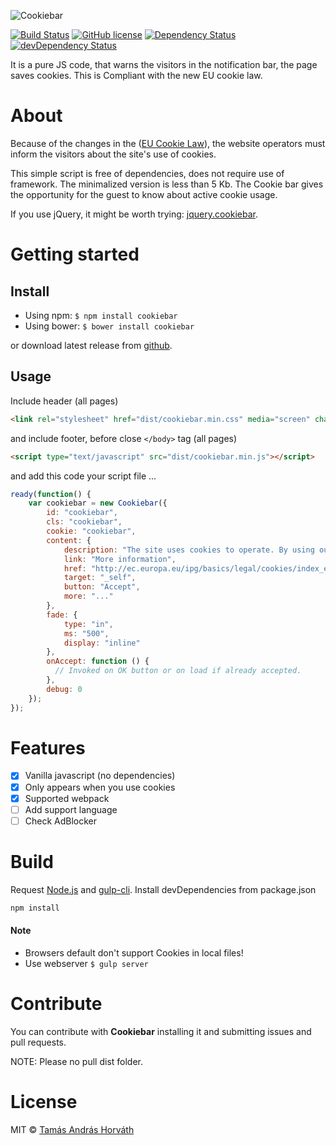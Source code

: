 ![Cookiebar](https://rawgit.com/icetee/cookiebar/master/img/cookiebar.svg "Cookiebar logo")

[![Build Status](https://img.shields.io/travis/icetee/cookiebar.svg)](https://travis-ci.org/icetee/cookiebar)
[![GitHub license](https://img.shields.io/badge/license-MIT-blue.svg)](https://raw.githubusercontent.com/icetee/cookiebar/master/LICENSE)
[![Dependency Status](https://david-dm.org/icetee/cookiebar.svg)](https://david-dm.org/icetee/cookiebar#info=dependencies&view=list)
[![devDependency Status](https://david-dm.org/icetee/cookiebar/dev-status.svg)](https://david-dm.org/icetee/cookiebar#info=devDependencies)

It is a pure JS code, that warns the visitors in the notification bar, the page saves cookies. This is Compliant with the new EU cookie law.

# About

Because of the changes in the ([EU Cookie Law](http://ec.europa.eu/ipg/basics/legal/cookies/index_en.htm)), the website operators must inform the visitors about the site's use of cookies.

This simple script is free of dependencies, does not require use of framework. The minimalized version is less than 5 Kb. The Cookie bar gives the opportunity for the guest to know about active cookie usage.

If you use jQuery, it might be worth trying: [jquery.cookiebar](https://github.com/delboy1978uk/jquery.cookiebar).

# Getting started

## Install

- Using npm: `$ npm install cookiebar`
- Using bower: `$ bower install cookiebar`

or download latest release from [github](https://github.com/icetee/cookie-bar/releases).

## Usage

Include header (all pages)

```html
<link rel="stylesheet" href="dist/cookiebar.min.css" media="screen" charset="utf-8">
```

and include footer, before close `</body>` tag (all pages)

```html
<script type="text/javascript" src="dist/cookiebar.min.js"></script>
```

and add this code your script file ...

```javascript
ready(function() {
    var cookiebar = new Cookiebar({
        id: "cookiebar",
        cls: "cookiebar",
        cookie: "cookiebar",
        content: {
            description: "The site uses cookies to operate. By using our services you agree to use the cookies!",
            link: "More information",
            href: "http://ec.europa.eu/ipg/basics/legal/cookies/index_en.htm",
            target: "_self",
            button: "Accept",
            more: "..."
        },
        fade: {
            type: "in",
            ms: "500",
            display: "inline"
        },
        onAccept: function () {
          // Invoked on OK button or on load if already accepted.
        },
        debug: 0
    });
});
```

# Features

- [x] Vanilla javascript (no dependencies)
- [x] Only appears when you use cookies
- [x] Supported webpack
- [ ] Add support language
- [ ] Check AdBlocker

# Build

Request [Node.js](https://nodejs.org/en) and [gulp-cli](http://gulpjs.com). Install devDependencies from package.json

```bash
npm install
```

#### Note
- Browsers default don't support Cookies in local files!
- Use webserver `$ gulp server`

# Contribute

You can contribute with **Cookiebar** installing it and submitting issues and pull requests.

NOTE: Please no pull dist folder.

# License

MIT © [Tamás András Horváth](https://github.com/icetee)
